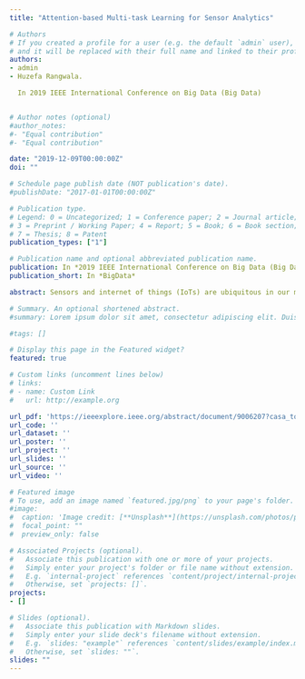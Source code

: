 ```yaml
---
title: "Attention-based Multi-task Learning for Sensor Analytics"

# Authors
# If you created a profile for a user (e.g. the default `admin` user), write the username (folder name) here 
# and it will be replaced with their full name and linked to their profile.
authors:
- admin
- Huzefa Rangwala. 

  In 2019 IEEE International Conference on Big Data (Big Data)


# Author notes (optional)
#author_notes:
#- "Equal contribution"
#- "Equal contribution"

date: "2019-12-09T00:00:00Z"
doi: ""

# Schedule page publish date (NOT publication's date).
#publishDate: "2017-01-01T00:00:00Z"

# Publication type.
# Legend: 0 = Uncategorized; 1 = Conference paper; 2 = Journal article;
# 3 = Preprint / Working Paper; 4 = Report; 5 = Book; 6 = Book section;
# 7 = Thesis; 8 = Patent
publication_types: ["1"]

# Publication name and optional abbreviated publication name.
publication: In *2019 IEEE International Conference on Big Data (Big Data) (pp. 2187-2196). IEEE.*
publication_short: In *BigData*

abstract: Sensors and internet of things (IoTs) are ubiquitous in our modern day-to-day living. Applications range from smart home devices that control cooking ranges to mobile phones, wearable devices that serve as fitness trackers and personalized coaches. There is a critical need for the analysis of heterogeneous multivariate temporal data obtained from individual sensors. In this work we show that multi-task learning (MTL) is naturally suited for sensor data learning, and propose a novel multi-task learning approach with attention mechanism, M-Att, that jointly trains classification/regression models from multiple related tasks where data on each task is generated from one or more sensors. The temporal and non-linear relationships underlying the captured data are modeled using a combination of both convolution neural network (CNN) and long-short term memory (LSTM) models. And the attention mechanism seeks to learn shared feature representations across multiple tasks for improving the overall generalizability of the machine learning model. We evaluate our proposed method in both classification and regression settings on an activity recognition dataset and environment monitoring dataset. Comparing the proposed approach to other competitive single-task learning and multi-task learning approaches we demonstrate the high performance of our proposed model with promising results.

# Summary. An optional shortened abstract.
#summary: Lorem ipsum dolor sit amet, consectetur adipiscing elit. Duis posuere tellus ac convallis placerat. Proin tincidunt magna sed ex sollicitudin condimentum.

#tags: []

# Display this page in the Featured widget?
featured: true

# Custom links (uncomment lines below)
# links:
# - name: Custom Link
#   url: http://example.org

url_pdf: 'https://ieeexplore.ieee.org/abstract/document/9006207?casa_token=hBy6rdBAptkAAAAA:QVY0w_hZ0Hj6j4mhAj98TP5n7InsBVgUZ1ZJpqHVVaMQ9wQz2MKeVuITGhWGCPXGa_ent6a4Jw'
url_code: ''
url_dataset: ''
url_poster: ''
url_project: ''
url_slides: ''
url_source: ''
url_video: ''

# Featured image
# To use, add an image named `featured.jpg/png` to your page's folder. 
#image:
#  caption: 'Image credit: [**Unsplash**](https://unsplash.com/photos/pLCdAaMFLTE)'
#  focal_point: ""
#  preview_only: false

# Associated Projects (optional).
#   Associate this publication with one or more of your projects.
#   Simply enter your project's folder or file name without extension.
#   E.g. `internal-project` references `content/project/internal-project/index.md`.
#   Otherwise, set `projects: []`.
projects:
- []

# Slides (optional).
#   Associate this publication with Markdown slides.
#   Simply enter your slide deck's filename without extension.
#   E.g. `slides: "example"` references `content/slides/example/index.md`.
#   Otherwise, set `slides: ""`.
slides: ""
---
```


